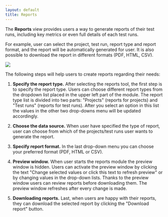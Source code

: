 ```yaml
---
layout: default
title: Reports
---
```


The **Reports** view provides users a way to generate reports of their
test runs, including key metrics or even full details of each test
runs.
 
For example, user can select the project, test run, report type and
report format, and the report will be automatically generated for
user. It is also possible to download the report in different formats
(PDF, HTML, CSV).

![]({{site.baseurl}}/assets/testdroidCloudUI/reports.png)

The following steps will help users to create reports regarding their
needs:

1. **Specify the report type.** After selecting the reports tool, the
first step is to specify the report type. Users can choose different
report types from the dropdown list placed in the upper left part of
the module. The report type list is divided into two parts: "Projects"
(reports for projects) and "Test runs" (reports for test runs). After
you select an option in this list the values in the other two
drop-downs menu will be updated accordingly.

1. **Choose the data source.** When user have specified the type of
report, user can choose from which of the projects/test runs user
wants to generate the report.

1. **Specify report format.** In the last drop-down menu you can choose
your preferred format (PDF, HTML or CSV).

1. **Preview window.** When user starts the reports module the preview
window is hidden. Users can activate the preview window by clicking
the text "Change selected values or click this text to refresh
preview" or by changing values in the drop-down lists. Thanks to the
preview window users can review reports before downloading them. The
preview window refreshes after every change is made.

1. **Downloading reports.** Last, when users are happy with their
reports, they can download the selected report by clicking the
"Download report" button.
 
